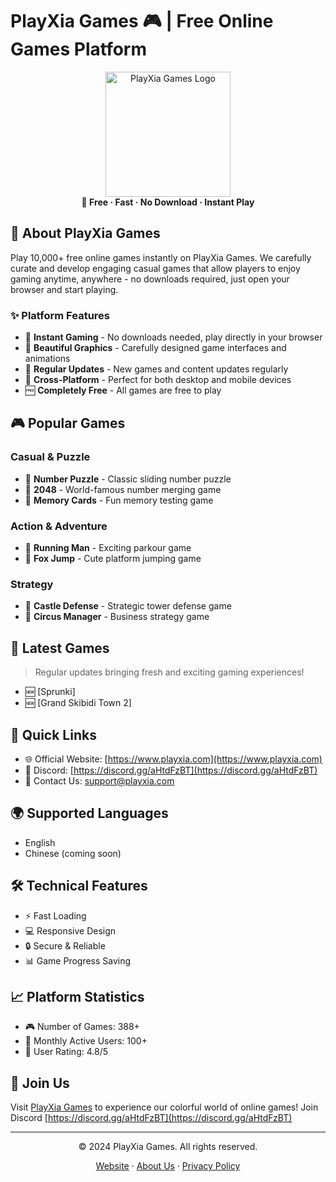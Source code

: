 # PlayXia Games 🎮 | Free Online Games Platform

<div align="center">
  <a href="https://www.playxia.com">
    <img src="https://www.playxia.com/images/login-logo.png" alt="PlayXia Games Logo" width="200"/>
  </a>
  <br>
  <strong>🌈 Free · Fast · No Download · Instant Play</strong>
</div>

## 🎯 About PlayXia Games

Play 10,000+ free online games instantly on PlayXia Games. We carefully curate and develop engaging casual games that allow players to enjoy gaming anytime, anywhere - no downloads required, just open your browser and start playing.

### ✨ Platform Features

- 🚀 **Instant Gaming** - No downloads needed, play directly in your browser
- 🎨 **Beautiful Graphics** - Carefully designed game interfaces and animations
- 🔄 **Regular Updates** - New games and content updates regularly
- 📱 **Cross-Platform** - Perfect for both desktop and mobile devices
- 🆓 **Completely Free** - All games are free to play

## 🎮 Popular Games

### Casual & Puzzle
- 🧩 **Number Puzzle** - Classic sliding number puzzle
- 🎲 **2048** - World-famous number merging game
- 🎯 **Memory Cards** - Fun memory testing game

### Action & Adventure
- 🏃 **Running Man** - Exciting parkour game
- 🦊 **Fox Jump** - Cute platform jumping game

### Strategy
- 🏰 **Castle Defense** - Strategic tower defense game
- 🎪 **Circus Manager** - Business strategy game

## 🌟 Latest Games

> Regular updates bringing fresh and exciting gaming experiences!

- 🆕 [Sprunki]
- 🆕 [Grand Skibidi Town 2]

## 🔗 Quick Links

- 🌐 Official Website: [https://www.playxia.com](https://www.playxia.com)
- 📱 Discord: [https://discord.gg/aHtdFzBT](https://discord.gg/aHtdFzBT)
- 📧 Contact Us: [support@playxia.com](mailto:pengzhonghua520@gmail.com)

## 🌍 Supported Languages

- English
- Chinese (coming soon)

## 🛠️ Technical Features

- ⚡ Fast Loading
- 💻 Responsive Design
- 🔒 Secure & Reliable
- 📊 Game Progress Saving

## 📈 Platform Statistics

- 🎮 Number of Games: 388+
- 👥 Monthly Active Users: 100+
- 🌟 User Rating: 4.8/5

## 🤝 Join Us

Visit [PlayXia Games](https://www.playxia.com) to experience our colorful world of online games!
Join Discord [https://discord.gg/aHtdFzBT](https://discord.gg/aHtdFzBT)

---

<div align="center">
  <p>© 2024 PlayXia Games. All rights reserved.</p>
  <p>
    <a href="https://www.playxia.com">Website</a> · 
    <a href="https://www.playxia.com/about-us">About Us</a> · 
    <a href="https://www.playxia.com/privacy">Privacy Policy</a>
  </p>
</div>
